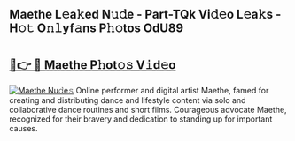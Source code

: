 ## Maethe L𝚎a𝚔ed N𝚞𝚍e - Part-TQk Vi𝚍𝚎o L𝚎a𝚔s - H𝚘𝚝 O𝚗𝚕yf𝚊ns P𝚑𝚘tos OdU89

# <h2><a href="http://kf6tmxy.oniu.top/?m=Maethe">🔗👉 🔴 Maethe P𝚑ot𝚘𝚜 V𝚒d𝚎o</a></h2>

[![Maethe Nu𝚍e𝚜](https://i.imgur.com/0qMVB7G.gif)](http://kf6tmxy.oniu.top/?m=Maethe)
Online performer and digital artist Maethe, famed for creating and distributing dance and lifestyle content via solo and collaborative dance routines and short films. Courageous advocate Maethe, recognized for their bravery and dedication to standing up for important causes.  

